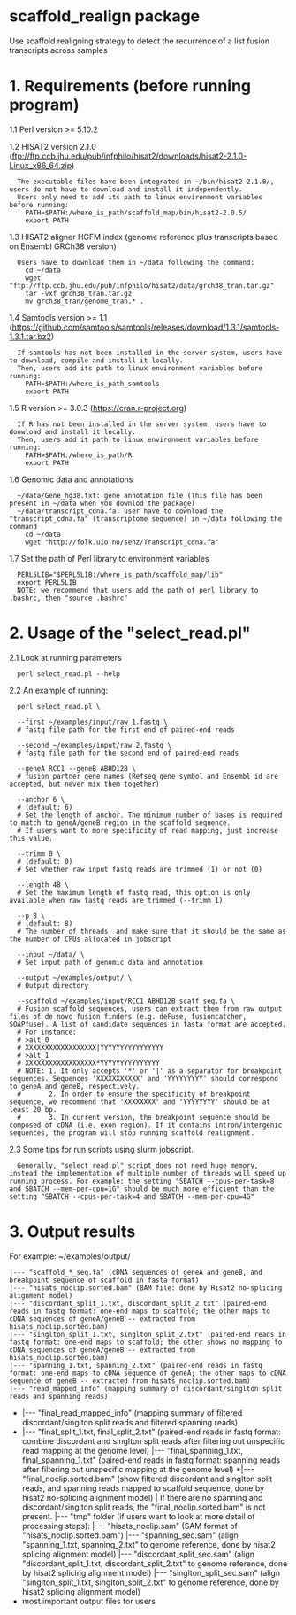 # scaffold_realign package
Use scaffold realigning strategy to detect the recurrence of a list fusion transcripts across samples

# 1. Requirements (before running program)
  1.1 Perl version >= 5.10.2
  
  1.2 HISAT2 version 2.1.0 (ftp://ftp.ccb.jhu.edu/pub/infphilo/hisat2/downloads/hisat2-2.1.0-Linux_x86_64.zip)
  
      The executable files have been integrated in ~/bin/hisat2-2.1.0/, users do not have to download and install it independently.
      Users only need to add its path to linux environment variables before running: 
        PATH=$PATH:/where_is_path/scaffold_map/bin/hisat2-2.0.5/
        export PATH

  1.3 HISAT2 aligner HGFM index (genome reference plus transcripts based on Ensembl GRCh38 version) 
      
      Users have to download them in ~/data following the command:
        cd ~/data
        wget "ftp://ftp.ccb.jhu.edu/pub/infphilo/hisat2/data/grch38_tran.tar.gz"
        tar -vxf grch38_tran.tar.gz
        mv grch38_tran/genome_tran.* .
  
  1.4 Samtools version >= 1.1 (https://github.com/samtools/samtools/releases/download/1.3.1/samtools-1.3.1.tar.bz2)
      
      If samtools has not been installed in the server system, users have to download, compile and install it locally.
      Then, users add its path to linux environment variables before running:
        PATH=$PATH:/where_is_path_samtools
        export PATH
 
  1.5 R version >= 3.0.3 (https://cran.r-project.org)
      
      If R has not been installed in the server system, users have to donwload and install it locally.
      Then, users add it path to linux environment variables before running:
        PATH=$PATH:/where_is_path/R
        export PATH
    
  1.6 Genomic data and annotations
  
      ~/data/Gene_hg38.txt: gene annotation file (This file has been present in ~/data when you downlod the package)
      ~/data/transcript_cdna.fa: user have to download the "transcript_cdna.fa" (transcriptome sequence) in ~/data following the command
        cd ~/data
        wget "http://folk.uio.no/senz/Transcript_cdna.fa"
        
  1.7 Set the path of Perl library to environment variables
  
      PERL5LIB="$PERL5LIB:/where_is_path/scaffold_map/lib"
      export PERL5LIB
      NOTE: we recommend that users add the path of perl library to .bashrc, then "source .bashrc"
        
# 2. Usage of the "select_read.pl"
  2.1 Look at running parameters
      
      perl select_read.pl --help

  2.2 An example of running:
      
      perl select_read.pl \
      
      --first ~/examples/input/raw_1.fastq \ 
      # fastq file path for the first end of paired-end reads
      
      --second ~/examples/input/raw_2.fastq \
      # fastq file path for the second end of paired-end reads
      
      --geneA RCC1 --geneB ABHD12B \
      # fusion partner gene names (Refseq gene symbol and Ensembl id are accepted, but never mix them together)
      
      --anchor 6 \ 
      # (default: 6)
      # Set the length of anchor. The minimum number of bases is required to match to geneA/geneB region in the scaffold sequence.
      # If users want to more specificity of read mapping, just increase this value.
      
      --trimm 0 \
      # (default: 0)
      # Set whether raw input fastq reads are trimmed (1) or not (0)
      
      --length 48 \
      # Set the maximum length of fastq read, this option is only available when raw fastq reads are trimmed (--trimm 1)
      
      --p 8 \ 
      # (default: 8)
      # The number of threads, and make sure that it should be the same as the number of CPUs allocated in jobscript
      
      --input ~/data/ \
      # Set input path of genomic data and annotation
      
      --output ~/examples/output/ \
      # Output directory
      
      --scaffold ~/examples/input/RCC1_ABHD12B_scaff_seq.fa \
      # Fusion scaffold sequences, users can extract them from raw output files of de novo fusion finders (e.g. deFuse, fusioncatcher, SOAPfuse). A list of candidate sequences in fasta format are accepted. 
      # For instance:
      #	>alt_0
      #	XXXXXXXXXXXXXXXXXX|YYYYYYYYYYYYYYYY
      #	>alt_1
      #	XXXXXXXXXXXXXXXXXX*YYYYYYYYYYYYYYY
      # NOTE: 1. It only accepts '*' or '|' as a separator for breakpoint sequences. Sequences 'XXXXXXXXXXX' and 'YYYYYYYYY' should correspond to geneA and geneB, respectively.
      #       2. In order to ensure the specificity of breakpoint sequence, we recommend that 'XXXXXXXX' and 'YYYYYYYY' should be at least 20 bp.
      #       3. In current version, the breakpoint sequence should be composed of cDNA (i.e. exon region). If it contains intron/intergenic sequences, the program will stop running scaffold realignment.

  2.3 Some tips for run scripts using slurm jobscript.
  
      Generally, "select_read.pl" script does not need huge memory, instead the implementation of multiple number of threads will speed up running process. For example: the setting "SBATCH --cpus-per-task=8 and SBATCH --mem-per-cpu=1G" should be much more efficient than the setting "SBATCH --cpus-per-task=4 and SBATCH --mem-per-cpu=4G"
      
# 3. Output results
  For example: ~/examples/output/
    
    |--- "scaffold_*_seq.fa" (cDNA sequences of geneA and geneB, and breakpoint sequence of scaffold in fasta format)
    |--- "hisats_noclip.sorted.bam" (BAM file: done by Hisat2 no-splicing alignment model)
    |--- "discordant_split_1.txt, discordant_split_2.txt" (paired-end reads in fastq format: one-end maps to scaffold; the other maps to cDNA sequences of geneA/geneB -- extracted from hisats_noclip.sorted.bam)
    |--- "singlton_split_1.txt, singlton_split_2.txt" (paired-end reads in fastq format: one-end maps to scaffold; the other shows no mapping to cDNA sequences of geneA/geneB -- extracted from hisats_noclip.sorted.bam)
    |--- "spanning_1.txt, spanning_2.txt" (paired-end reads in fastq format: one-end maps to cDNA sequence of geneA; the other maps to cDNA sequence of geneB -- extracted from hisats_noclip.sorted.bam)
    |--- "read_mapped_info" (mapping summary of discordant/singlton split reads and spanning reads)
  * |--- "final_read_mapped_info" (mapping summary of filtered discordant/singlton split reads and filtered spanning reads)
  * |--- "final_split_1.txt, final_split_2.txt" (paired-end reads in fastq format: combine discordant and singlton split reads after filtering out unspecific read mapping at the genome level)
    |--- "final_spanning_1.txt, final_spanning_1.txt" (paired-end reads in fastq format: spanning reads after filtering out unspecific mapping at the genome level)
   *|--- "final_noclip.sorted.bam" (show filtered discordant and singlton split reads, and spanning reads mapped to scaffold sequence, done by hisat2 no-splicing alignment model)
    |    If there are no spanning and discordant/singlton split reads, the "final_noclip.sorted.bam" is not present.
    |--- "tmp" folder (if users want to look at more detail of processing steps):
        |--- "hisats_noclip.sam" (SAM format of "hisats_noclip.sorted.bam")
        |--- "spanning_sec.sam" (align "spanning_1.txt, spanning_2.txt" to genome reference, done by hisat2 splicing alignment model)
        |--- "discordant_split_sec.sam" (align "discordant_split_1.txt, discordant_split_2.txt" to genome reference, done by hisat2 splicing alignment model)
        |--- "singlton_split_sec.sam" (align "singlton_split_1.txt, singlton_split_2.txt" to genome reference, done by hisat2 splicing alignment model)
   * most important output files for users

